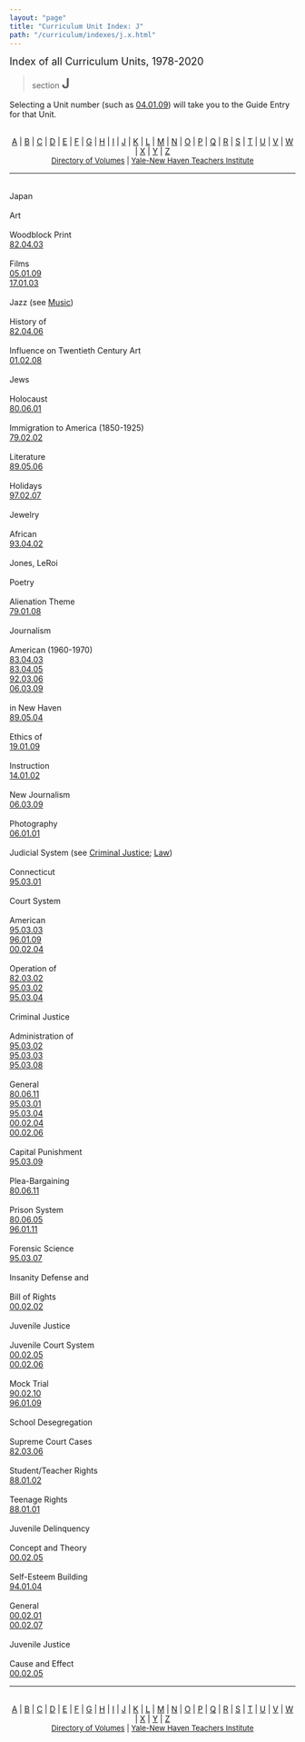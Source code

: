```yaml
---
layout: "page"
title: "Curriculum Unit Index: J"
path: "/curriculum/indexes/j.x.html"
---
```

<main>
    <font size="+1">Index of all Curriculum Units, 1978-2020</font>
    <blockquote>section <font size="+2"><b>J</b></font></blockquote>
    <p>Selecting a Unit number (such as <a href="../guides/2004/1/04.01.09.x.html">
    04.01.09</a>) will take you to the Guide Entry for that Unit.
    </p>
    <center>
        <br/><a href="/curriculum/indexes/a.x.html">A</a> | <a href="/curriculum/indexes/b.x.html">B</a> | <a href="/curriculum/indexes/c.x.html">C</a> | <a href="/curriculum/indexes/d.x.html">D</a> | <a href="/curriculum/indexes/e.x.html">E</a> | <a href="/curriculum/indexes/f.x.html">F</a> | <a href="/curriculum/indexes/g.x.html">G</a> | <a href="/curriculum/indexes/h.x.html">H</a> | <a href="/curriculum/indexes/i.x.html">I</a> | <a href="/curriculum/indexes/j.x.html">J</a> | <a href="/curriculum/indexes/k.x.html">K</a> | <a href="/curriculum/indexes/l.x.html">L</a> | <a href="/curriculum/indexes/m.x.html">M</a> | <a href="/curriculum/indexes/n.x.html">N</a> | <a href="/curriculum/indexes/o.x.html">O</a> | <a href="/curriculum/indexes/p.x.html">P</a> | <a href="/curriculum/indexes/q.x.html">Q</a> | <a href="/curriculum/indexes/r.x.html">R</a> | <a href="/curriculum/indexes/s.x.html">S</a> | <a href="/curriculum/indexes/t.x.html">T</a> | <a href="/curriculum/indexes/u.x.html">U</a> | <a href="/curriculum/indexes/v.x.html">V</a> | <a href="/curriculum/indexes/w.x.html">W</a> | <a href="/curriculum/indexes/x.x.html">X</a> | <a href="/curriculum/indexes/y.x.html">Y</a> | <a href="/curriculum/indexes/z.x.html">Z</a><br/>
        <font size="-1"><a href="../units/">Directory of Volumes</a> | <a href="..\..\">Yale-New Haven Teachers Institute</a></font>
    </center>
    <hr/>
    <p><br/><span class="index-heading">Japan</span><span class="adjusted-hash-link-span" id="lnk-japan"></span><br/><br/><span class="index-level-2">Art</span><span class="adjusted-hash-link-span" id="lnk-japan--art"></span><br/><br/><span class="index-level-3">Woodblock Print</span><span class="adjusted-hash-link-span" id="lnk-japan--art--woodblock-print"></span><br/><a href="/curriculum/guides/1982/4/82.04.03.x.html" class="margin-left-60">82.04.03</a><br/><br/><span class="index-level-2">Films</span><span class="adjusted-hash-link-span" id="lnk-japan--films"></span><br/><a href="/curriculum/guides/2005/1/05.01.09.x.html" class="margin-left-40">05.01.09</a><br/><a href="/curriculum/guides/2017/1/17.01.03.x.html" class="margin-left-40">17.01.03</a><br/><br/><span class="index-heading">Jazz  (see <a href="/curriculum/indexes/m.x.html#lnk-music">Music</a>)</span><span class="adjusted-hash-link-span" id="lnk-jazz"></span><br/><br/><span class="index-level-2">History of</span><span class="adjusted-hash-link-span" id="lnk-jazz--history-of"></span><br/><a href="/curriculum/guides/1982/4/82.04.06.x.html" class="margin-left-40">82.04.06</a><br/><br/><span class="index-level-2">Influence on Twentieth Century Art</span><span class="adjusted-hash-link-span" id="lnk-jazz--influence-on-twentieth-century-art"></span><br/><a href="/curriculum/guides/2001/2/01.02.08.x.html" class="margin-left-40">01.02.08</a><br/><br/><span class="index-heading">Jews</span><span class="adjusted-hash-link-span" id="lnk-jews"></span><br/><br/><span class="index-level-2">Holocaust</span><span class="adjusted-hash-link-span" id="lnk-jews--holocaust"></span><br/><a href="/curriculum/guides/1980/6/80.06.01.x.html" class="margin-left-40">80.06.01</a><br/><br/><span class="index-level-2">Immigration to America (1850-1925)</span><span class="adjusted-hash-link-span" id="lnk-jews--immigration-to-america--1850-1925-"></span><br/><a href="/curriculum/guides/1979/2/79.02.02.x.html" class="margin-left-40">79.02.02</a><br/><br/><span class="index-level-2">Literature</span><span class="adjusted-hash-link-span" id="lnk-jews--literature"></span><br/><a href="/curriculum/guides/1989/5/89.05.06.x.html" class="margin-left-40">89.05.06</a><br/><br/><span class="index-level-3">Holidays</span><span class="adjusted-hash-link-span" id="lnk-jews--literature--holidays"></span><br/><a href="/curriculum/guides/1997/2/97.02.07.x.html" class="margin-left-60">97.02.07</a><br/><br/><span class="index-heading">Jewelry</span><span class="adjusted-hash-link-span" id="lnk-jewelry"></span><br/><br/><span class="index-level-2">African</span><span class="adjusted-hash-link-span" id="lnk-jewelry--african"></span><br/><a href="/curriculum/guides/1993/4/93.04.02.x.html" class="margin-left-40">93.04.02</a><br/><br/><span class="index-heading">Jones, LeRoi</span><span class="adjusted-hash-link-span" id="lnk-jones--leroi"></span><br/><br/><span class="index-level-2">Poetry</span><span class="adjusted-hash-link-span" id="lnk-jones--leroi--poetry"></span><br/><br/><span class="index-level-3">Alienation Theme</span><span class="adjusted-hash-link-span" id="lnk-jones--leroi--poetry--alienation-theme"></span><br/><a href="/curriculum/guides/1979/1/79.01.08.x.html" class="margin-left-60">79.01.08</a><br/><br/><span class="index-heading">Journalism</span><span class="adjusted-hash-link-span" id="lnk-journalism"></span><br/><br/><span class="index-level-2">American (1960-1970)</span><span class="adjusted-hash-link-span" id="lnk-journalism--american--1960-1970-"></span><br/><a href="/curriculum/guides/1983/4/83.04.03.x.html" class="margin-left-40">83.04.03</a><br/><a href="/curriculum/guides/1983/4/83.04.05.x.html" class="margin-left-40">83.04.05</a><br/><a href="/curriculum/guides/1992/3/92.03.06.x.html" class="margin-left-40">92.03.06</a><br/><a href="/curriculum/guides/2006/3/06.03.09.x.html" class="margin-left-40">06.03.09</a><br/><br/><span class="index-level-2">in New Haven</span><span class="adjusted-hash-link-span" id="lnk-journalism--in-new-haven"></span><br/><a href="/curriculum/guides/1989/5/89.05.04.x.html" class="margin-left-40">89.05.04</a><br/><br/><span class="index-level-2">Ethics of</span><span class="adjusted-hash-link-span" id="lnk-journalism--ethics-of"></span><br/><a href="/curriculum/guides/2019/1/19.01.09.x.html" class="margin-left-40">19.01.09</a><br/><br/><span class="index-level-2">Instruction</span><span class="adjusted-hash-link-span" id="lnk-journalism--instruction"></span><br/><a href="/curriculum/guides/2014/1/14.01.02.x.html" class="margin-left-40">14.01.02</a><br/><br/><span class="index-level-2">New Journalism</span><span class="adjusted-hash-link-span" id="lnk-journalism--new-journalism"></span><br/><a href="/curriculum/guides/2006/3/06.03.09.x.html" class="margin-left-40">06.03.09</a><br/><br/><span class="index-level-2">Photography</span><span class="adjusted-hash-link-span" id="lnk-journalism--photography"></span><br/><a href="/curriculum/guides/2006/1/06.01.01.x.html" class="margin-left-40">06.01.01</a><br/><br/><span class="index-heading">Judicial System  (see <a href="/curriculum/indexes/c.x.html#lnk-criminal-justice">Criminal Justice</a>; <a href="/curriculum/indexes/l.x.html#lnk-law">Law</a>)</span><span class="adjusted-hash-link-span" id="lnk-judicial-system"></span><br/><br/><span class="index-level-2">Connecticut</span><span class="adjusted-hash-link-span" id="lnk-judicial-system--connecticut"></span><br/><a href="/curriculum/guides/1995/3/95.03.01.x.html" class="margin-left-40">95.03.01</a><br/><br/><span class="index-level-2">Court System</span><span class="adjusted-hash-link-span" id="lnk-judicial-system--court-system"></span><br/><br/><span class="index-level-3">American</span><span class="adjusted-hash-link-span" id="lnk-judicial-system--court-system--american"></span><br/><a href="/curriculum/guides/1995/3/95.03.03.x.html" class="margin-left-60">95.03.03</a><br/><a href="/curriculum/guides/1996/1/96.01.09.x.html" class="margin-left-60">96.01.09</a><br/><a href="/curriculum/guides/2000/2/00.02.04.x.html" class="margin-left-60">00.02.04</a><br/><br/><span class="index-level-4">Operation of</span><span class="adjusted-hash-link-span" id="lnk-judicial-system--court-system--american--operation-of"></span><br/><a href="/curriculum/guides/1982/3/82.03.02.x.html" class="margin-left-80">82.03.02</a><br/><a href="/curriculum/guides/1995/3/95.03.02.x.html" class="margin-left-80">95.03.02</a><br/><a href="/curriculum/guides/1995/3/95.03.04.x.html" class="margin-left-80">95.03.04</a><br/><br/><span class="index-level-2">Criminal Justice</span><span class="adjusted-hash-link-span" id="lnk-judicial-system--criminal-justice"></span><br/><br/><span class="index-level-3">Administration of</span><span class="adjusted-hash-link-span" id="lnk-judicial-system--criminal-justice--administration-of"></span><br/><a href="/curriculum/guides/1995/3/95.03.02.x.html" class="margin-left-60">95.03.02</a><br/><a href="/curriculum/guides/1995/3/95.03.03.x.html" class="margin-left-60">95.03.03</a><br/><a href="/curriculum/guides/1995/3/95.03.08.x.html" class="margin-left-60">95.03.08</a><br/><br/><span class="index-level-4">General</span><span class="adjusted-hash-link-span" id="lnk-judicial-system--criminal-justice--administration-of--general"></span><br/><a href="/curriculum/guides/1980/6/80.06.11.x.html" class="margin-left-80">80.06.11</a><br/><a href="/curriculum/guides/1995/3/95.03.01.x.html" class="margin-left-80">95.03.01</a><br/><a href="/curriculum/guides/1995/3/95.03.04.x.html" class="margin-left-80">95.03.04</a><br/><a href="/curriculum/guides/2000/2/00.02.04.x.html" class="margin-left-80">00.02.04</a><br/><a href="/curriculum/guides/2000/2/00.02.06.x.html" class="margin-left-80">00.02.06</a><br/><br/><span class="index-level-3">Capital Punishment</span><span class="adjusted-hash-link-span" id="lnk-judicial-system--criminal-justice--capital-punishment"></span><br/><a href="/curriculum/guides/1995/3/95.03.09.x.html" class="margin-left-60">95.03.09</a><br/><br/><span class="index-level-3">Plea-Bargaining</span><span class="adjusted-hash-link-span" id="lnk-judicial-system--criminal-justice--plea-bargaining"></span><br/><a href="/curriculum/guides/1980/6/80.06.11.x.html" class="margin-left-60">80.06.11</a><br/><br/><span class="index-level-3">Prison System</span><span class="adjusted-hash-link-span" id="lnk-judicial-system--criminal-justice--prison-system"></span><br/><a href="/curriculum/guides/1980/6/80.06.05.x.html" class="margin-left-60">80.06.05</a><br/><a href="/curriculum/guides/1996/1/96.01.11.x.html" class="margin-left-60">96.01.11</a><br/><br/><span class="index-level-2">Forensic Science</span><span class="adjusted-hash-link-span" id="lnk-judicial-system--forensic-science"></span><br/><a href="/curriculum/guides/1995/3/95.03.07.x.html" class="margin-left-40">95.03.07</a><br/><br/><span class="index-level-2">Insanity Defense and</span><span class="adjusted-hash-link-span" id="lnk-judicial-system--insanity-defense-and"></span><br/><br/><span class="index-level-3">Bill of Rights</span><span class="adjusted-hash-link-span" id="lnk-judicial-system--insanity-defense-and--bill-of-rights"></span><br/><a href="/curriculum/guides/2000/2/00.02.02.x.html" class="margin-left-60">00.02.02</a><br/><br/><span class="index-level-2">Juvenile Justice</span><span class="adjusted-hash-link-span" id="lnk-judicial-system--juvenile-justice"></span><br/><br/><span class="index-level-3">Juvenile Court System</span><span class="adjusted-hash-link-span" id="lnk-judicial-system--juvenile-justice--juvenile-court-system"></span><br/><a href="/curriculum/guides/2000/2/00.02.05.x.html" class="margin-left-60">00.02.05</a><br/><a href="/curriculum/guides/2000/2/00.02.06.x.html" class="margin-left-60">00.02.06</a><br/><br/><span class="index-level-2">Mock Trial</span><span class="adjusted-hash-link-span" id="lnk-judicial-system--mock-trial"></span><br/><a href="/curriculum/guides/1990/2/90.02.10.x.html" class="margin-left-40">90.02.10</a><br/><a href="/curriculum/guides/1996/1/96.01.09.x.html" class="margin-left-40">96.01.09</a><br/><br/><span class="index-level-2">School Desegregation</span><span class="adjusted-hash-link-span" id="lnk-judicial-system--school-desegregation"></span><br/><br/><span class="index-level-3">Supreme Court Cases</span><span class="adjusted-hash-link-span" id="lnk-judicial-system--school-desegregation--supreme-court-cases"></span><br/><a href="/curriculum/guides/1982/3/82.03.06.x.html" class="margin-left-60">82.03.06</a><br/><br/><span class="index-level-4">Student/Teacher Rights</span><span class="adjusted-hash-link-span" id="lnk-judicial-system--school-desegregation--supreme-court-cases--student-teacher-rights"></span><br/><a href="/curriculum/guides/1988/1/88.01.02.x.html" class="margin-left-80">88.01.02</a><br/><br/><span class="index-level-4">Teenage Rights</span><span class="adjusted-hash-link-span" id="lnk-judicial-system--school-desegregation--supreme-court-cases--teenage-rights"></span><br/><a href="/curriculum/guides/1988/1/88.01.01.x.html" class="margin-left-80">88.01.01</a><br/><br/><span class="index-heading">Juvenile Delinquency</span><span class="adjusted-hash-link-span" id="lnk-juvenile-delinquency"></span><br/><br/><span class="index-level-2">Concept and Theory</span><span class="adjusted-hash-link-span" id="lnk-juvenile-delinquency--concept-and-theory"></span><br/><a href="/curriculum/guides/2000/2/00.02.05.x.html" class="margin-left-40">00.02.05</a><br/><br/><span class="index-level-3">Self-Esteem Building</span><span class="adjusted-hash-link-span" id="lnk-juvenile-delinquency--concept-and-theory--self-esteem-building"></span><br/><a href="/curriculum/guides/1994/1/94.01.04.x.html" class="margin-left-60">94.01.04</a><br/><br/><span class="index-level-2">General</span><span class="adjusted-hash-link-span" id="lnk-juvenile-delinquency--general"></span><br/><a href="/curriculum/guides/2000/2/00.02.01.x.html" class="margin-left-40">00.02.01</a><br/><a href="/curriculum/guides/2000/2/00.02.07.x.html" class="margin-left-40">00.02.07</a><br/><br/><span class="index-heading">Juvenile Justice</span><span class="adjusted-hash-link-span" id="lnk-juvenile-justice"></span><br/><br/><span class="index-level-2">Cause and Effect</span><span class="adjusted-hash-link-span" id="lnk-juvenile-justice--cause-and-effect"></span><br/><a href="/curriculum/guides/2000/2/00.02.05.x.html" class="margin-left-40">00.02.05</a></p>
    <hr />
    <center>
        <br/><a href="/curriculum/indexes/a.x.html">A</a> | <a href="/curriculum/indexes/b.x.html">B</a> | <a href="/curriculum/indexes/c.x.html">C</a> | <a href="/curriculum/indexes/d.x.html">D</a> | <a href="/curriculum/indexes/e.x.html">E</a> | <a href="/curriculum/indexes/f.x.html">F</a> | <a href="/curriculum/indexes/g.x.html">G</a> | <a href="/curriculum/indexes/h.x.html">H</a> | <a href="/curriculum/indexes/i.x.html">I</a> | <a href="/curriculum/indexes/j.x.html">J</a> | <a href="/curriculum/indexes/k.x.html">K</a> | <a href="/curriculum/indexes/l.x.html">L</a> | <a href="/curriculum/indexes/m.x.html">M</a> | <a href="/curriculum/indexes/n.x.html">N</a> | <a href="/curriculum/indexes/o.x.html">O</a> | <a href="/curriculum/indexes/p.x.html">P</a> | <a href="/curriculum/indexes/q.x.html">Q</a> | <a href="/curriculum/indexes/r.x.html">R</a> | <a href="/curriculum/indexes/s.x.html">S</a> | <a href="/curriculum/indexes/t.x.html">T</a> | <a href="/curriculum/indexes/u.x.html">U</a> | <a href="/curriculum/indexes/v.x.html">V</a> | <a href="/curriculum/indexes/w.x.html">W</a> | <a href="/curriculum/indexes/x.x.html">X</a> | <a href="/curriculum/indexes/y.x.html">Y</a> | <a href="/curriculum/indexes/z.x.html">Z</a><br/>
        <font size="-1"><a href="../units/">Directory of Volumes</a> | <a href="..\..\">Yale-New Haven Teachers Institute</a></font>
    </center>
</main>